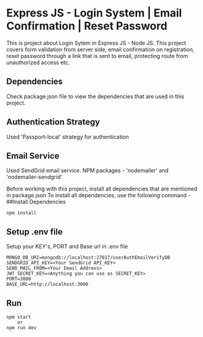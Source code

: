 # Express JS - Login System | Email Confirmation | Reset Password
This is project about Login Sytem in Express JS - Node JS. This project covers form validation from server side, email confirmation on registration, reset password through a link that is sent to email, protecting route from unauthorized access etc.

## Dependencies
Check package.json file to view the dependencies that are used in this project.

## Authentication Strategy
Used 'Passport-local' strategy for authentication

## Email Service
Used SendGrid email service. NPM packages - 'nodemailer' and 'nodemailer-sendgrid' 

Before working with this project, install all dependencies that are mentioned in package.json
To install all dependencies, use the following command -
##Install Dependencies

    npm install

## Setup .env file
Setup your KEY's, PORT and Base url in .env file
```
MONGO_DB_URI=mongodb://localhost:27017/userAuthEmailVerifyDB
SENDGRID_API_KEY=<Your SendGrid API_KEY>
SEND_MAIL_FROM=<Your Email Address>
JWT_SECRET_KEY=<Anything you can use as SECRET_KEY>
PORT=3000
BASE_URL=http://localhost:3000
```
## Run
```
npm start
	or
npm run dev
```